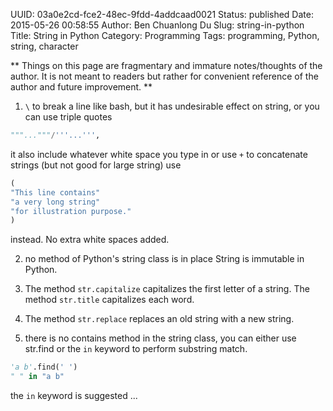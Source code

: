 UUID: 03a0e2cd-fce2-48ec-9fdd-4addcaad0021
Status: published
Date: 2015-05-26 00:58:55
Author: Ben Chuanlong Du
Slug: string-in-python
Title: String in Python
Category: Programming
Tags: programming, Python, string, character

**
Things on this page are
fragmentary and immature notes/thoughts of the author.
It is not meant to readers
but rather for convenient reference of the author and future improvement.
**


1. `\` to break a line like bash, but it has undesirable effect on string,
or you can use triple quotes
```Python
"""..."""/'''...''', 
```
it also include whatever white space you type in
or use `+` to concatenate strings (but not good for large string)
use 
```Python
(
"This line contains"
"a very long string"
"for illustration purpose."
) 
```
instead.
No extra white spaces added.

2. no method of Python's string class is in place
String is immutable in Python.

3. The method `str.capitalize` capitalizes the first letter of a string.
The method `str.title` capitalizes each word.

4. The method `str.replace` replaces an old string with a new string.

5. there is no contains method in the string class, 
you can either use str.find or the `in` keyword to perform substring match.
```Python
'a b'.find(' ')
" " in "a b"
```
the `in` keyword is suggested ...

